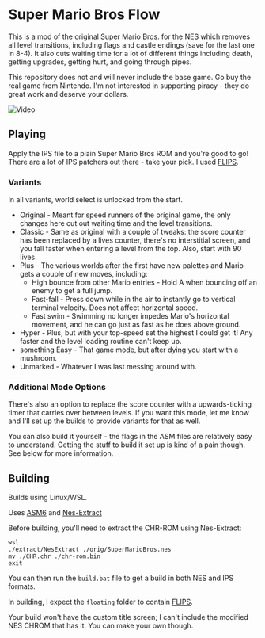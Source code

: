 # Super Mario Bros Flow

This is a mod of the original Super Mario Bros. for the NES which removes all level transitions, including flags and castle endings (save for the last one in 8-4).  It also cuts waiting time for a lot of different things including death, getting upgrades, getting hurt, and going through pipes.

This repository does not and will never include the base game.  Go buy the real game from Nintendo.  I'm not interested in supporting piracy - they do great work and deserve your dollars.

![Video](video.gif)

## Playing

Apply the IPS file to a plain Super Mario Bros ROM and you're good to go!  There are a lot of IPS patchers out there - take your pick.  I used [FLIPS](https://www.romhacking.net/utilities/1040/).

### Variants

In all variants, world select is unlocked from the start.

- Original - Meant for speed runners of the original game, the only changes here cut out waiting time and the level transitions.
- Classic - Same as original with a couple of tweaks: the score counter has been replaced by a lives counter, there's no interstitial screen, and you fall faster when entering a level from the top.  Also, start with 90 lives.
- Plus - The various worlds after the first have new palettes and Mario gets a couple of new moves, including:
    - High bounce from other Mario entries - Hold A when bouncing off an enemy to get a full jump.
    - Fast-fall - Press down while in the air to instantly go to vertical terminal velocity.  Does not affect horizontal speed.
    - Fast swim - Swimming no longer impedes Mario's horizontal movement, and he can go just as fast as he does above ground.
- Hyper - Plus, but with your top-speed set the highest I could get it!  Any faster and the level loading routine can't keep up.
- something Easy - That game mode, but after dying you start with a mushroom.
- Unmarked - Whatever I was last messing around with.

### Additional Mode Options

There's also an option to replace the score counter with a upwards-ticking timer that carries over between levels.  If you want this mode, let me know and I'll set up the builds to provide variants for that as well.

You can also build it yourself - the flags in the ASM files are relatively easy to understand.  Getting the stuff to build it set up is kind of a pain though.  See below for more information.

## Building

Builds using Linux/WSL.

Uses [ASM6](https://github.com/freem/asm6f) and [Nes-Extract](https://github.com/X-death25/Nes-Extract)

Before building, you'll need to extract the CHR-ROM using Nes-Extract:

```
wsl
./extract/NesExtract ./orig/SuperMarioBros.nes
mv ./CHR.chr ./chr-rom.bin
exit
```

You can then run the `build.bat` file to get a build in both NES and IPS formats.

In building, I expect the `floating` folder to contain [FLIPS](https://www.romhacking.net/utilities/1040/).

Your build won't have the custom title screen; I can't include the modified NES CHROM that has it.  You can make your own though.
